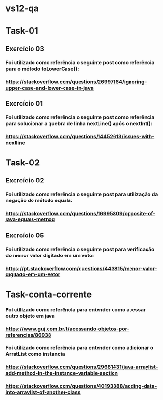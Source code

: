# vs12-qa

# Task-01
## Exercício 03
### Foi utilizado como referência o seguinte post como referência para o método toLowerCase():
### https://stackoverflow.com/questions/26997164/ignoring-upper-case-and-lower-case-in-java

## Exercício 01
### Foi utilizado como referência o seguinte post como referência para solucionar a quebra de linha nextLine() após o nextInt():
### https://stackoverflow.com/questions/14452613/issues-with-nextline

# Task-02
## Exercício 02
### Foi utilizado como referência o seguinte post para utilização da negação do método equals:
### https://stackoverflow.com/questions/16995809/opposite-of-java-equals-method

## Exercício 05
### Foi utilizado como referência o seguinte post para verificação do menor valor digitado em um vetor
### https://pt.stackoverflow.com/questions/443815/menor-valor-digitado-em-um-vetor

# Task-conta-corrente
### Foi utilizado como referência para entender como acessar outro objeto em java
### https://www.guj.com.br/t/acessando-objetos-por-referencias/86938

### Foi utilizado como referência para entender como adicionar o ArratList como instancia
### https://stackoverflow.com/questions/29681431/java-arraylist-add-method-in-the-instance-variable-section
### https://stackoverflow.com/questions/40193888/adding-data-into-arraylist-of-another-class




